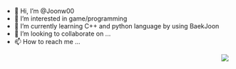 - 👋 Hi, I’m @Joonw00
- 👀 I’m interested in game/programming
- 🌱 I’m currently learning C++ and python language by using BaekJoon
- 💞️ I’m looking to collaborate on ...
- 📫 How to reach me ...

<!---
Joonw00/Joonw00 is a ✨ special ✨ repository because its `README.md` (this file) appears on your GitHub profile.
You can click the Preview link to take a look at your changes.
--->
<img align='right' src="http://mazassumnida.wtf/api/v2/generate_badge?boj=haesoo9410">
